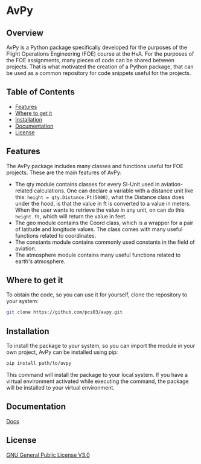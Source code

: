 # AvPy

## Overview
AvPy is a Python package specifically developed for the purposes of the Flight Operations Engineering (FOE) course at the HvA. For the purposes of the FOE assignments, many pieces of code can be shared between projects. That is what motivated the creation of a Python package, that can be used as a common repository for code snippets useful for the projects.

## Table of Contents
- [Features](#features)
- [Where to get it](#where-to-get-it)
- [Installation](#installation)
- [Documentation](#documentation)
- [License](#license)

## Features
The AvPy package includes many classes and functions useful for FOE projects. These are the main features of AvPy:
- The qty module contains classes for every SI-Unit used in aviation-related calculations. One can declare a variable with a distance unit like this: `height = qty.Distance.Ft(5000)`, what the Distance class does under the hood, is that the value in ft is converted to a value in meters. When the user wants to retrieve the value in any unit, on can do this `height.ft`, which will return the value in feet.
- The geo module contains the Coord class, which is a wrapper for a pair of latitude and longitude values. The class comes with many useful functions related to coordinates.
- The constants module contains commonly used constants in the field of aviation.
- The atmosphere module contains many useful functions related to earth's atmosphere.

## Where to get it
To obtain the code, so you can use it for yourself, clone the repository to your system:
```bash
git clone https://github.com/pcs03/avpy.git
```

## Installation
To install the package to your system, so you can import the module in your own project, AvPy can be installed using pip:
```bash
pip install path/to/avpy
```
This command will install the package to your local system. If you have a virtual environment activated while executing the command, the package will be installed to your virtual environment.

## Documentation
[Docs](https://github.com/pcs03/avpy/tree/main/docs)

## License
[GNU General Public License V3.0](https://github.com/pcs03/avpy/blob/main/LICENSE)
